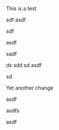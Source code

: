 This is a test


sdf
asdf


sdf

asdf


sadf

ds
sdd
sd
asdf

sd


Yet another change  


asdf

asdfs

asdf
